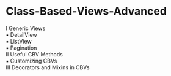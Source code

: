 # Class-Based-Views-Advanced

I Generic Views
<br>
  ▪ DetailView
<br>
  ▪ ListView
<br>
  ▪ Pagination
<br>
II Useful CBV Methods
<br>
▪ Customizing CBVs
<br>
III Decorators and Mixins in CBVs
